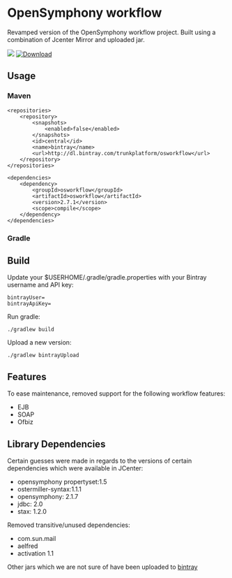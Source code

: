 # OpenSymphony workflow

Revamped version of the OpenSymphony workflow project. Built using a combination of Jcenter Mirror and
uploaded jar.

<a href='https://bintray.com/trunkplatform/osworkflow/osworkflow/view?source=watch' alt='Get automatic notifications about new "osworkflow" versions'><img src='https://www.bintray.com/docs/images/bintray_badge_color.png'></a>
[ ![Download](https://api.bintray.com/packages/trunkplatform/osworkflow/osworkflow/images/download.svg) ](https://bintray.com/trunkplatform/osworkflow/osworkflow/_latestVersion)

## Usage

### Maven

    <repositories>
        <repository>
            <snapshots>
                <enabled>false</enabled>
            </snapshots>
            <id>central</id>
            <name>bintray</name>
            <url>http://dl.bintray.com/trunkplatform/osworkflow</url>
        </repository>
    </repositories>

    <dependencies>
        <dependency>
            <groupId>osworkflow</groupId>
            <artifactId>osworkflow</artifactId>
            <version>2.7.1</version>
            <scope>compile</scope>
        </dependency>
    </dependencies>

### Gradle

## Build

Update your $USERHOME/.gradle/gradle.properties with your Bintray username and API key:

    bintrayUser=
    bintrayApiKey=

Run gradle:

    ./gradlew build

Upload a new version:

    ./gradlew bintrayUpload

## Features

To ease maintenance, removed support for the following workflow features:

 * EJB
 * SOAP
 * Ofbiz

## Library Dependencies

Certain guesses were made in regards to the versions of certain dependencies which were available in JCenter:

 * opensymphony propertyset:1.5
 * ostermiller-syntax:1.1.1
 * opensymphony: 2.1.7
 * jdbc: 2.0
 * stax: 1.2.0

Removed transitive/unused dependencies:

 * com.sun.mail
 * aelfred
 * activation 1.1


Other jars which we are not sure of have been uploaded to [bintray](https://bintray.com/trunkplatform/osworkflow)



